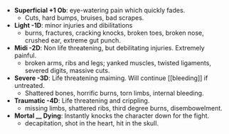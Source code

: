 - **Superficial +1 Ob**: eye-watering pain which quickly fades. 
	- Cuts, hard bumps, bruises, bad scrapes.
- **Light -1D**: minor injuries and dibilitations
	- burns, fractures, cracking knocks, broken toes, broken nose, crushed ear, extreme gut punch.
- **Midi -2D**: Non life threatening, but debilitating injuries. Extremely painful. 
	- broken arms, ribs and legs; yanked muscles, twisted ligaments, severed digits, massive cuts.
- **Severe -3D**: Life threatening maiming. Will continue [[bleeding]] if untreated.
	- Shattered bones, horrific burns, torn limbs, internal bleeding.
- **Traumatic -4D**: Life threatening and crippling.
	- missing limbs, shattered ribs, third degree burns, disembowelment. 
- **Mortal  __ Dying**: Instantly knocks the character down for the fight.
	- decapitation, shot in the heart, hit in the skull.